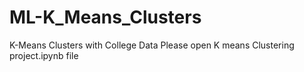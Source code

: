 # ML-K_Means_Clusters
K-Means Clusters with College Data
Please open K means Clustering project.ipynb file
